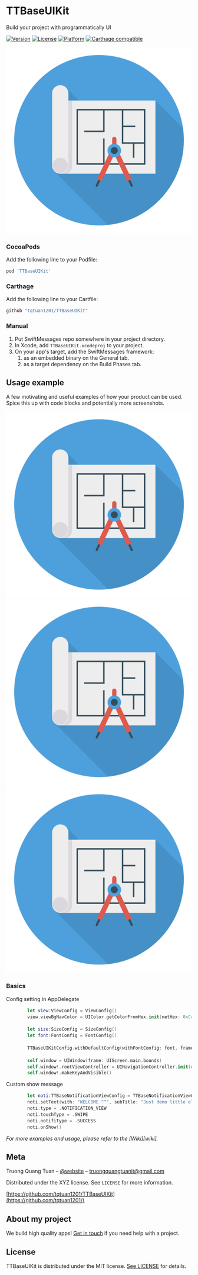 # TTBaseUIKit

Build your project with programmatically UI

[![Version](https://img.shields.io/cocoapods/v/SwiftMessages.svg?style=flat)](http://cocoadocs.org/docsets/SwiftMessages)
[![License](https://img.shields.io/cocoapods/l/SwiftMessages.svg?style=flat)](http://cocoadocs.org/docsets/SwiftMessages)
[![Platform](https://img.shields.io/cocoapods/p/SwiftMessages.svg?style=flat)](http://cocoadocs.org/docsets/SwiftMessages)
[![Carthage compatible](https://img.shields.io/badge/Carthage-compatible-4BC51D.svg?style=flat)](https://github.com/Carthage/Carthage)

<p align="center">
  <img src="./Images/TTBaseUIKit.png" />
</p>

### CocoaPods

Add the following line to your Podfile:

````ruby
pod 'TTBaseUIKit'
````

### Carthage

Add the following line to your Cartfile:

````ruby
github "tqtuan1201/TTBaseUIKit"
````

### Manual

1. Put SwiftMessages repo somewhere in your project directory.
1. In Xcode, add `TTBaseUIKit.xcodeproj` to your project.
1. On your app's target, add the SwiftMessages framework:
   1. as an embedded binary on the General tab.
   1. as a target dependency on the Build Phases tab.
## Usage example

A few motivating and useful examples of how your product can be used. Spice this up with code blocks and potentially more screenshots.

<p align="center">
  <img src="./Images/TTBaseUIKit.png" />
  <img src="./Images/TTBaseUIKit.png" />
  <img src="./Images/TTBaseUIKit.png" />
</p>

### Basics

Config setting in AppDelegate
````swift
        let view:ViewConfig = ViewConfig()
        view.viewBgNavColor = UIColor.getColorFromHex.init(netHex: 0xC41F53)
        
        let size:SizeConfig = SizeConfig()
        let font:FontConfig = FontConfig()
        
        TTBaseUIKitConfig.withDefaultConfig(withFontConfig: font, frameSize: size, view: view)?.start(withViewLog: true)
        
        self.window = UIWindow(frame: UIScreen.main.bounds)
        self.window!.rootViewController = UINavigationController.init(rootViewController: YourViewController())
        self.window!.makeKeyAndVisible()

````

Custom show message

````swift
        let noti:TTBaseNotificationViewConfig = TTBaseNotificationViewConfig(with: window)
        noti.setText(with: "WELCOME ^^", subTitle: "Just demo little element ui with write by  programmatically swift")
        noti.type = .NOTIFICATION_VIEW
        noti.touchType = .SWIPE
        noti.notifiType = .SUCCESS
        noti.onShow()
````

_For more examples and usage, please refer to the [Wiki][wiki]._

## Meta

Truong Quang Tuan – [@website](https://12bay.vn) – truongquangtuanit@gmail.com

Distributed under the XYZ license. See ``LICENSE`` for more information.

[https://github.com/tqtuan1201/TTBaseUIKit](https://github.com/tqtuan1201/)


## About my project
We build high quality apps! [Get in touch](http://www.12bay.vn) if you need help with a project.

## License

TTBaseUIKit is distributed under the MIT license. [See LICENSE](./LICENSE.md) for details.
